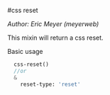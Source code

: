 #css reset

*Author: Eric Meyer (meyerweb)*

This mixin will return a css reset.

Basic usage

```sass
  css-reset()
  //or
  &
    reset-type: 'reset'
```